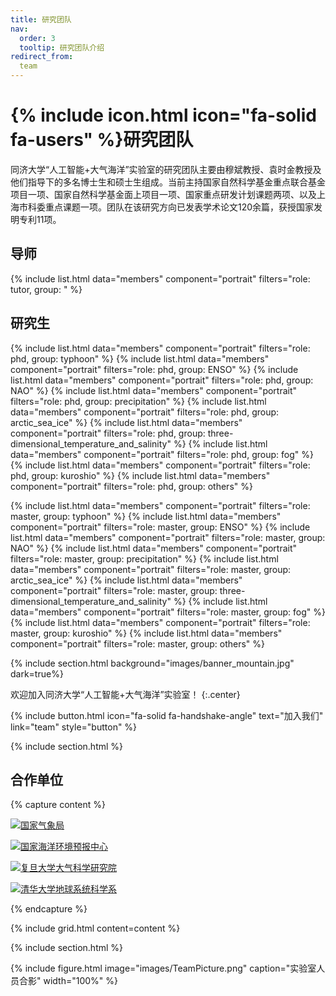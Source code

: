 ```yaml
---
title: 研究团队
nav:
  order: 3
  tooltip: 研究团队介绍
redirect_from:
  team
---
```


# {% include icon.html icon="fa-solid fa-users" %}研究团队

同济大学“人工智能+大气海洋”实验室的研究团队主要由穆斌教授、袁时金教授及他们指导下的多名博士生和硕士生组成。当前主持国家自然科学基金重点联合基金项目一项、国家自然科学基金面上项目一项、国家重点研发计划课题两项、以及上海市科委重点课题一项。团队在该研究方向已发表学术论文120余篇，获授国家发明专利11项。

## 导师

{% include list.html data="members" component="portrait" filters="role: tutor, group: " %}

## 研究生

{% include list.html data="members" component="portrait" filters="role: phd, group: typhoon" %}
{% include list.html data="members" component="portrait" filters="role: phd, group: ENSO" %}
{% include list.html data="members" component="portrait" filters="role: phd, group: NAO" %}
{% include list.html data="members" component="portrait" filters="role: phd, group: precipitation" %}
{% include list.html data="members" component="portrait" filters="role: phd, group: arctic_sea_ice" %}
{% include list.html data="members" component="portrait" filters="role: phd, group: three-dimensional_temperature_and_salinity" %}
{% include list.html data="members" component="portrait" filters="role: phd, group: fog" %}
{% include list.html data="members" component="portrait" filters="role: phd, group: kuroshio" %}
{% include list.html data="members" component="portrait" filters="role: phd, group: others" %}

{% include list.html data="members" component="portrait" filters="role: master, group: typhoon" %}
{% include list.html data="members" component="portrait" filters="role: master, group: ENSO" %}
{% include list.html data="members" component="portrait" filters="role: master, group: NAO" %}
{% include list.html data="members" component="portrait" filters="role: master, group: precipitation" %}
{% include list.html data="members" component="portrait" filters="role: master, group: arctic_sea_ice" %}
{% include list.html data="members" component="portrait" filters="role: master, group: three-dimensional_temperature_and_salinity" %}
{% include list.html data="members" component="portrait" filters="role: master, group: fog" %}
{% include list.html data="members" component="portrait" filters="role: master, group: kuroshio" %}
{% include list.html data="members" component="portrait" filters="role: master, group: others" %}

{% include section.html background="images/banner_mountain.jpg" dark=true%}

欢迎加入同济大学“人工智能+大气海洋”实验室！
{:.center}

{% include button.html icon="fa-solid fa-handshake-angle" text="加入我们" link="team" style="button" %}

{% include section.html %}

## 合作单位

{% capture content %}

[![国家气象局](http://image.nmc.cn/assets/img/index/nmc_logo_3.png)](http://www.nmc.cn/)

[![国家海洋环境预报中心](https://nmefc-obs.obs.cn-north-4.myhuaweicloud.com/CMS/nmefcLogo/logoblue.png)](https://www.nmefc.cn/)

[![复旦大学大气科学研究院](https://atmsci.fudan.edu.cn/_upload/tpl/07/9f/1951/template1951/images/logo.png)](https://atmsci.fudan.edu.cn/)

[![清华大学地球系统科学系](https://www.dess.tsinghua.edu.cn/images/logo.png)](https://www.dess.tsinghua.edu.cn/)

{% endcapture %}

{% include grid.html content=content %}

{% include section.html %}

{%
  include figure.html
  image="images/TeamPicture.png"
  caption="实验室人员合影"
  width="100%"
%}
